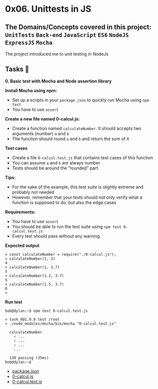 # 0x06. Unittests in JS 
## The Domains/Concepts covered in this project: `UnitTests` `Back-end` `JavaScript` `ES6` `NodeJS` `ExpressJS` `Mocha`

The project introduced me to unit testing in NodeJs


## Tasks :page_with_curl:

**0. Basic test with Mocha and Node assertion library**

**Install Mocha using npm:**

  * Set up a scripts in your `package.json` to quickly run Mocha using `npm test`
  * You have to use `assert`

**Create a new file named 0-calcul.js:**

  * Create a function named `calculateNumber`. It should accepts two arguments (number) `a` and `b`
  * The function should round `a` and `b` and return the sum of it

**Test cases**

  * Create a file `0-calcul.test.js` that contains test cases of this function
  * You can assume `a` and `b` are always number
  * Tests should be around the “rounded” part

**Tips:**

  * For the sake of the example, this test suite is slightly extreme and probably not needed
  * However, remember that your tests should not only verify what a function is supposed to do, but also the edge cases

**Requirements:**

  * You have to use `assert`
  * You should be able to run the test suite using `npm test 0-calcul.test.js`
  * Every test should pass without any warning

**Expected output**

```
> const calculateNumber = require("./0-calcul.js");
> calculateNumber(1, 3)
4
> calculateNumber(1, 3.7)
5
> calculateNumber(1.2, 3.7)
5
> calculateNumber(1.5, 3.7)
6
> 
```

**Run test**

```
bob@dylan:~$ npm test 0-calcul.test.js 

> task_0@1.0.0 test /root
> ./node_modules/mocha/bin/mocha "0-calcul.test.js"

  calculateNumber
    ✓ ...
    ✓ ...
    ✓ ...
    ...

  130 passing (35ms)
bob@dylan:~$ 
```

  * [package.json](./package.json)
  * [0-calcul.js](./0-calcul.js)
  * [0-calcul.test.js](./0-calcul.test.js)
